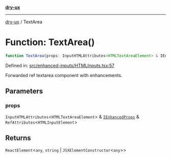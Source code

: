[**dry-ux**](../README.md)

***

[dry-ux](../README.md) / TextArea

# Function: TextArea()

```ts
function TextArea(props: InputHTMLAttributes<HTMLTextAreaElement> & IEnhancedProps & RefAttributes<HTMLInputElement>): ReactElement<any, string | JSXElementConstructor<any>>
```

Defined in: [src/enhanced-inputs/HTMLInputs.tsx:57](https://github.com/navedr/dry-ux/blob/709faf84d0a46bbe07884742afd585685ac19a7a/src/enhanced-inputs/HTMLInputs.tsx#L57)

Forwarded ref textarea component with enhancements.

## Parameters

### props

`InputHTMLAttributes`\<`HTMLTextAreaElement`\> & [`IEnhancedProps`](../interfaces/IEnhancedProps.md) & `RefAttributes`\<`HTMLInputElement`\>

## Returns

`ReactElement`\<`any`, `string` \| `JSXElementConstructor`\<`any`\>\>

